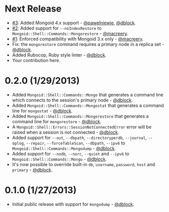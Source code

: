 Next Release
============

* [#3](https://github.com/dblock/mongoid-shell/pull/3): Added Mongoid 4.x support - [@pawelniewie](https://github.com/pawelniewie), [@dblock](https://github.com/dblock).
* [#2](https://github.com/dblock/mongoid-shell/pull/2): Added support for `--noIndexRestore` to `Mongoid::Shell::Commands::Mongorestore` - [@macreery](https://github.com/macreery).
* [#1](https://github.com/dblock/mongoid-shell/pull/1): Enforced compatibility with Mongoid 3.x only - [@macreery](https://github.com/macreery).
* Fix: the `mongorestore` command requires a primary node in a replica set - [@dblock](https://github.com/dblock).
* Added Rubocop, Ruby style linter - [@dblock](https://github.com/dblock).
* Your contribution here.

0.2.0 (1/29/2013)
=================

* Added `Mongoid::Shell::Commands::Mongo` that generates a command line which connects to the session's primary node - [@dblock](https://github.com/dblock).
* Added `Mongoid::Shell::Commands::Mongostat` that generates a command line for `mongostat` - [@dblock](https://github.com/dblock).
* Added `Mongoid::Shell::Commands::Mongorestore` that generates a command line for `mongorestore` - [@dblock](https://github.com/dblock).
* A `Mongoid::Shell::Errors::SessionNotConnectedError` error will be raised when a session is not connected - [@dblock](https://github.com/dblock).
* Added support for `--out`, `--dbpath`, `--directoryperdb`, `--journal`, `--oplog`, `--repair`, `--forceTableScan`, `--dbpath`, `--ipv6` to `Mongoid::Shell::Commands::Mongodump` - [@dblock](https://github.com/dblock).
* Added support for `--nodb`, `--norc`, `--quiet` and `--ipv6` to `Mongoid::Shell::Commands::Mongo` - [@dblock](https://github.com/dblock).
* It's now possible to override built-in `db`, `username`, `password`, `host` and `primary` - [@dblock](https://github.com/dblock).

0.1.0 (1/27/2013)
==================

* Initial public release with support for `mongodump` - [@dblock](https://github.com/dblock).
